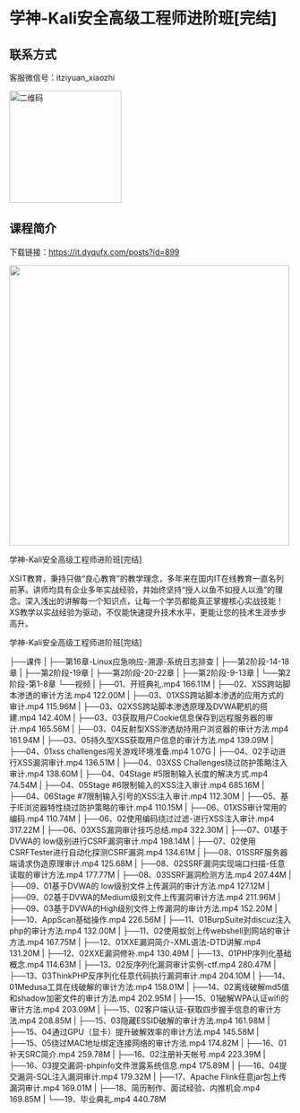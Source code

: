 # 学神-Kali安全高级工程师进阶班[完结]

## 联系方式

客服微信号：itziyuan_xiaozhi

<img src="https://ziyuanyun.oss-cn-guangzhou.aliyuncs.com/common/20240614073449/666b82192834a.jpg" width="200" height="200" alt="二维码">

## 课程简介

下载链接：https://it.dyqufx.com/posts?id=899

<img src="https://ziyuanyun.oss-cn-guangzhou.aliyuncs.com/yun/20240515153217/66446501b8ad5.jpg" width="500" alt="">

  学神-Kali安全高级工程师进阶班[完结]

 XSIT教育，秉持只做“良心教育”的教学理念，多年来在国内IT在线教育一直名列前茅。讲师均具有企业多年实战经验，并始终坚持“授人以鱼不如授人以渔”的理念。深入浅出的讲解每一个知识点，让每一个学员都能真正掌握核心实战技能！XS教学以实战经验为驱动，不仅能快速提升技术水平，更能让您的技术生涯步步高升。

 学神-Kali安全高级工程师进阶班[完结]



  ├──课件 | ├──第16章-Linux应急响应-溯源-系统日志排查 | ├──第2阶段-14-18章 | ├──第2阶段-19章 | ├──第2阶段-20-22章 | ├──第2阶段-9-13章 | └──第2阶段-第1-8章 └──视频 | ├──01、开班典礼.mp4 166.11M | ├──02、XSS跨站脚本渗透的审计方法.mp4 122.00M | ├──03、01XSS跨站脚本渗透的应用方式的审计.mp4 115.96M | ├──03、02XSS跨站脚本渗透原理及DVWA靶机的搭建.mp4 142.40M | ├──03、03获取用户Cookie信息保存到远程服务器的审计.mp4 165.56M | ├──03、04反射型XSS渗透劫持用户浏览器的审计方法.mp4 161.94M | ├──03、05持久型XSS获取用户信息的审计方法.mp4 139.09M | ├──04、01xss challenges闯关游戏环境准备.mp4 1.07G | ├──04、02手动进行XSS漏洞审计.mp4 136.51M | ├──04、03XSS Challenges绕过防护策略注入审计.mp4 138.60M | ├──04、04Stage #5限制输入长度的解决方式.mp4 74.54M | ├──04、05Stage #6限制输入的XSS注入审计.mp4 685.16M | ├──04、06Stage #7限制输入引号的XSS注入审计.mp4 112.30M | ├──05、基于IE浏览器特性绕过防护策略的审计.mp4 110.15M | ├──06、01XSS审计常用的编码.mp4 110.74M | ├──06、02使用编码绕过过滤-进行XSS注入审计.mp4 317.22M | ├──06、03XSS漏洞审计技巧总结.mp4 322.30M | ├──07、01基于DVWA的 low级别进行CSRF漏洞审计.mp4 198.14M | ├──07、02使用CSRFTester进行自动化探测CSRF漏洞.mp4 134.61M | ├──08、01SSRF服务器端请求伪造原理审计.mp4 125.68M | ├──08、02SSRF漏洞实现端口扫描-任意读取的审计方法.mp4 177.77M | ├──08、03SSRF漏洞检测方法.mp4 207.44M | ├──09、01基于DVWA的 low级别文件上传漏洞的审计方法.mp4 127.12M | ├──09、02基于DVWA的Medium级别文件上传漏洞审计方法.mp4 211.96M | ├──09、03基于DVWA的High级别文件上传漏洞的审计方法.mp4 152.20M | ├──10、AppScan基础操作.mp4 226.56M | ├──11、01BurpSuite对discuz注入php的审计方法.mp4 132.00M | ├──11、02使用蚁剑上传webshell到网站的审计方法.mp4 167.75M | ├──12、01XXE漏洞简介-XML语法-DTD讲解.mp4 131.20M | ├──12、02XXE漏洞修补.mp4 130.49M | ├──13、01PHP序列化基础概念.mp4 114.63M | ├──13、02反序列化漏洞审计实例-ctf.mp4 280.47M | ├──13、03ThinkPHP反序列化任意代码执行漏洞审计.mp4 204.10M | ├──14、01Medusa工具在线破解的审计方法.mp4 158.01M | ├──14、02离线破解md5值和shadow加密文件的审计方法.mp4 202.95M | ├──15、01破解WPA认证wifi的审计方法.mp4 203.09M | ├──15、02客户端认证-获取四步握手信息的审计方法.mp4 208.85M | ├──15、03隐藏ESSID破解的审计方法.mp4 161.98M | ├──15、04通过GPU（显卡）提升破解效率的审计方法.mp4 145.58M | ├──15、05绕过MAC地址绑定连接网络的审计方法.mp4 174.82M | ├──16、01补天SRC简介.mp4 259.78M | ├──16、02注册补天帐号.mp4 223.39M | ├──16、03提交漏洞-phpinfo文件泄露系统信息.mp4 175.89M | ├──16、04提交漏洞-SQL注入漏洞审计.mp4 179.32M | ├──17、Apache Flink任意jar包上传漏洞审计.mp4 169.01M | ├──18、简历制作、面试经验、内推机会.mp4 169.85M | └──19、毕业典礼.mp4 440.78M  